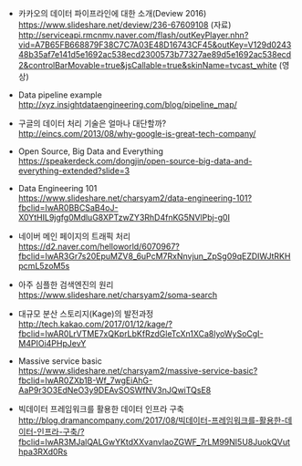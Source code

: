 * 카카오의 데이터 파이프라인에 대한 소개(Deview 2016) </br>
https://www.slideshare.net/deview/236-67609108 (자료) </br>
http://serviceapi.rmcnmv.naver.com/flash/outKeyPlayer.nhn?vid=A7B65FB668879F38C7C7A03E48D16743CF45&outKey=V129d024348b35af7e141d5e1692ac538ecd2300573b77327ae89d5e1692ac538ecd2&controlBarMovable=true&jsCallable=true&skinName=tvcast_white (영상)</br>

* Data pipeline example</br>
http://xyz.insightdataengineering.com/blog/pipeline_map/</br>

* 구글의 데이터 처리 기술은 얼마나 대단할까?</br>
http://eincs.com/2013/08/why-google-is-great-tech-company/</br>

* Open Source, Big Data and Everything</br>
https://speakerdeck.com/dongjin/open-source-big-data-and-everything-extended?slide=3</br>

* Data Engineering 101</br>
https://www.slideshare.net/charsyam2/data-engineering-101?fbclid=IwAR0BBCSaB4oJ-X0YtHIL9jgfg0MdluG8XPTzwZY3RhD4fnKG5NVlPbj-g0I</br>

* 네이버 메인 페이지의 트래픽 처리</br>
https://d2.naver.com/helloworld/6070967?fbclid=IwAR3Gr7s20EpuMZV8_6uPcM7RxNnvjun_ZpSg09qEZDIWJtRKHpcmL5zoM5s</br>

* 아주 심플한 검색엔진의 원리</br>
https://www.slideshare.net/charsyam2/soma-search</br>

* 대규모 분산 스토리지(Kage)의 발전과정</br>
http://tech.kakao.com/2017/01/12/kage/?fbclid=IwAR0LrVTME7xQKprLbKfRzdGleTcXn1XCa8lyoWySoCgI-M4PIOi4PHpJevY</br>

* Massive service basic</br>
https://www.slideshare.net/charsyam2/massive-service-basic?fbclid=IwAR0ZXb1B-Wf_7wgEiAhG-AaP9r3O3EdNeO3y9DEAvSOSWfNV3nJQwiTQsE8</br>

* 빅데이터 프레임워크를 활용한 데이터 인프라 구축</br>
http://blog.dramancompany.com/2017/08/빅데이터-프레임워크를-활용한-데이터-인프라-구축/?fbclid=IwAR3MJalQALGwYKtdXXvanvIaoZGWF_7rLM99NI5U8JuokQVuthpa3RXd0Rs</br>

